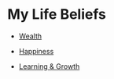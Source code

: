 # My Life Beliefs

- [Wealth](#wealth)

- [Happiness](#happiness)

- [Learning & Growth](#learning)
